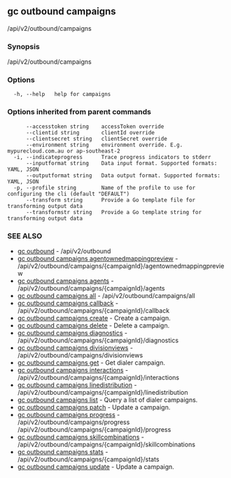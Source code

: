 ## gc outbound campaigns

/api/v2/outbound/campaigns

### Synopsis

/api/v2/outbound/campaigns

### Options

```
  -h, --help   help for campaigns
```

### Options inherited from parent commands

```
      --accesstoken string    accessToken override
      --clientid string       clientId override
      --clientsecret string   clientSecret override
      --environment string    environment override. E.g. mypurecloud.com.au or ap-southeast-2
  -i, --indicateprogress      Trace progress indicators to stderr
      --inputformat string    Data input format. Supported formats: YAML, JSON
      --outputformat string   Data output format. Supported formats: YAML, JSON
  -p, --profile string        Name of the profile to use for configuring the cli (default "DEFAULT")
      --transform string      Provide a Go template file for transforming output data
      --transformstr string   Provide a Go template string for transforming output data
```

### SEE ALSO

* [gc outbound](gc_outbound.html)	 - /api/v2/outbound
* [gc outbound campaigns agentownedmappingpreview](gc_outbound_campaigns_agentownedmappingpreview.html)	 - /api/v2/outbound/campaigns/{campaignId}/agentownedmappingpreview
* [gc outbound campaigns agents](gc_outbound_campaigns_agents.html)	 - /api/v2/outbound/campaigns/{campaignId}/agents
* [gc outbound campaigns all](gc_outbound_campaigns_all.html)	 - /api/v2/outbound/campaigns/all
* [gc outbound campaigns callback](gc_outbound_campaigns_callback.html)	 - /api/v2/outbound/campaigns/{campaignId}/callback
* [gc outbound campaigns create](gc_outbound_campaigns_create.html)	 - Create a campaign.
* [gc outbound campaigns delete](gc_outbound_campaigns_delete.html)	 - Delete a campaign.
* [gc outbound campaigns diagnostics](gc_outbound_campaigns_diagnostics.html)	 - /api/v2/outbound/campaigns/{campaignId}/diagnostics
* [gc outbound campaigns divisionviews](gc_outbound_campaigns_divisionviews.html)	 - /api/v2/outbound/campaigns/divisionviews
* [gc outbound campaigns get](gc_outbound_campaigns_get.html)	 - Get dialer campaign.
* [gc outbound campaigns interactions](gc_outbound_campaigns_interactions.html)	 - /api/v2/outbound/campaigns/{campaignId}/interactions
* [gc outbound campaigns linedistribution](gc_outbound_campaigns_linedistribution.html)	 - /api/v2/outbound/campaigns/{campaignId}/linedistribution
* [gc outbound campaigns list](gc_outbound_campaigns_list.html)	 - Query a list of dialer campaigns.
* [gc outbound campaigns patch](gc_outbound_campaigns_patch.html)	 - Update a campaign.
* [gc outbound campaigns progress](gc_outbound_campaigns_progress.html)	 - /api/v2/outbound/campaigns/progress /api/v2/outbound/campaigns/{campaignId}/progress
* [gc outbound campaigns skillcombinations](gc_outbound_campaigns_skillcombinations.html)	 - /api/v2/outbound/campaigns/{campaignId}/skillcombinations
* [gc outbound campaigns stats](gc_outbound_campaigns_stats.html)	 - /api/v2/outbound/campaigns/{campaignId}/stats
* [gc outbound campaigns update](gc_outbound_campaigns_update.html)	 - Update a campaign.


